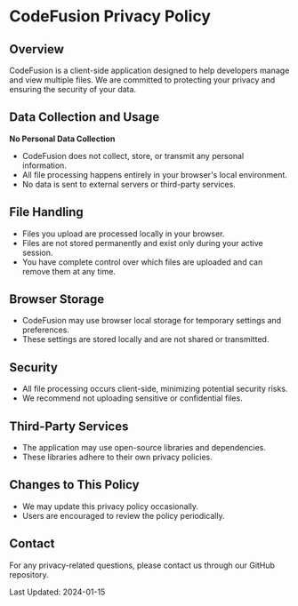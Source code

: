 # CodeFusion Privacy Policy

## Overview

CodeFusion is a client-side application designed to help developers manage and view multiple files. We are committed to protecting your privacy and ensuring the security of your data.

## Data Collection and Usage

**No Personal Data Collection**

- CodeFusion does not collect, store, or transmit any personal information.
- All file processing happens entirely in your browser's local environment.
- No data is sent to external servers or third-party services.

## File Handling

- Files you upload are processed locally in your browser.
- Files are not stored permanently and exist only during your active session.
- You have complete control over which files are uploaded and can remove them at any time.

## Browser Storage

- CodeFusion may use browser local storage for temporary settings and preferences.
- These settings are stored locally and are not shared or transmitted.

## Security

- All file processing occurs client-side, minimizing potential security risks.
- We recommend not uploading sensitive or confidential files.

## Third-Party Services

- The application may use open-source libraries and dependencies.
- These libraries adhere to their own privacy policies.

## Changes to This Policy

- We may update this privacy policy occasionally.
- Users are encouraged to review the policy periodically.

## Contact

For any privacy-related questions, please contact us through our GitHub repository.

Last Updated: 2024-01-15
